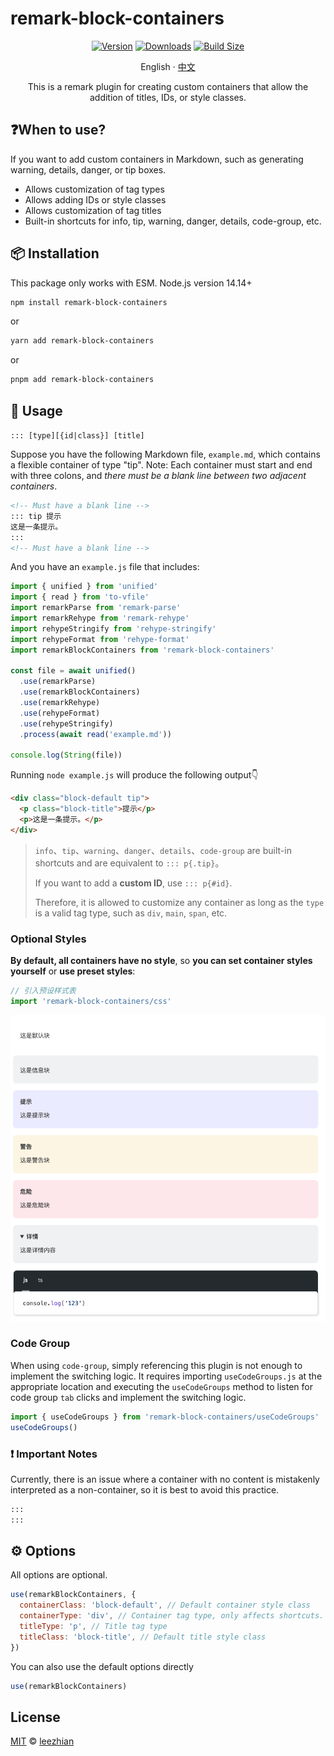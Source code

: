 # remark-block-containers

<div align="center">

[![Version](https://img.shields.io/npm/v/remark-block-containers?style=flat&colorA=000000&colorB=000000)](https://www.npmjs.com/package/remark-block-containers)
[![Downloads](https://img.shields.io/npm/dt/remark-block-containers.svg?style=flat&colorA=000000&colorB=000000)](https://www.npmjs.com/package/remark-block-containers)
[![Build Size](https://img.shields.io/bundlephobia/minzip/remark-block-containers?label=bundle%20size&style=flat&colorA=000000&colorB=000000)](https://bundlephobia.com/result?p=remark-block-containers)

English · [中文](./README-zh_CN.md)

This is a remark plugin for creating custom containers that allow the addition of titles, IDs, or style classes.
</div>

## ❓When to use?

If you want to add custom containers in Markdown, such as generating warning, details, danger, or tip boxes.

- Allows customization of tag types
- Allows adding IDs or style classes
- Allows customization of tag titles
- Built-in shortcuts for info, tip, warning, danger, details, code-group, etc.

## 📦 Installation

This package only works with ESM. Node.js version 14.14+

```bash
npm install remark-block-containers
```
or
```bash
yarn add remark-block-containers
```
or
```bash
pnpm add remark-block-containers
```

## 📄 Usage

`::: [type][{id|class}] [title]`

Suppose you have the following Markdown file, `example.md`, which contains a flexible container of type "tip". 
Note: Each container must start and end with three colons, and *there must be a blank line between two adjacent containers*.

```markdown
<!-- Must have a blank line -->
::: tip 提示
这是一条提示。
:::
<!-- Must have a blank line -->
```

And you have an `example.js` file that includes:

```javascript
import { unified } from 'unified'
import { read } from 'to-vfile'
import remarkParse from 'remark-parse'
import remarkRehype from 'remark-rehype'
import rehypeStringify from 'rehype-stringify'
import rehypeFormat from 'rehype-format'
import remarkBlockContainers from 'remark-block-containers'

const file = await unified()
  .use(remarkParse)
  .use(remarkBlockContainers)
  .use(remarkRehype)
  .use(rehypeFormat)
  .use(rehypeStringify)
  .process(await read('example.md'))

console.log(String(file))
```

Running `node example.js` will produce the following output👇

```html
<div class="block-default tip">
  <p class="block-title">提示</p>
  <p>这是一条提示。</p>
</div>
```

> `info`、`tip`、`warning`、`danger`、`details`、`code-group` are built-in shortcuts and are equivalent to `::: p{.tip}`。
>
> If you want to add a **custom ID**, use `::: p{#id}`.
>
> Therefore, it is allowed to customize any container as long as the `type` is a valid tag type, such as `div`, `main`, `span`, etc.

### Optional Styles

**By default, all containers have no style**, so **you can set container styles yourself** or **use preset styles**:

```javascript
// 引入预设样式表
import 'remark-block-containers/css'
```

![预设样式预览](./preview.png)

### Code Group

When using `code-group`, simply referencing this plugin is not enough to implement the switching logic. It requires importing `useCodeGroups.js` at the appropriate location and executing the `useCodeGroups` method to listen for code group `tab` clicks and implement the switching logic.

```javascript
import { useCodeGroups } from 'remark-block-containers/useCodeGroups'
useCodeGroups()
```

### ❗ Important Notes

Currently, there is an issue where a container with no content is mistakenly interpreted as a non-container, so it is best to avoid this practice.

```markdown
:::
:::
```

## ⚙️ Options

All options are optional.

```javascript
use(remarkBlockContainers, {
  containerClass: 'block-default', // Default container style class
  containerType: 'div', // Container tag type, only affects shortcuts.
  titleType: 'p', // Title tag type
  titleClass: 'block-title', // Default title style class
})
```

You can also use the default options directly

```javascript
use(remarkBlockContainers)
```

## License

[MIT](https://github.com/leezhian/remark-block-containers) © [leezhian](https://github.com/leezhian)